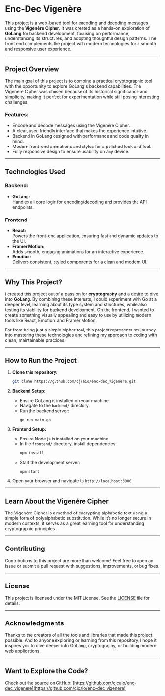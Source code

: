 # Enc-Dec Vigenère

This project is a web-based tool for encoding and decoding messages using the **Vigenère Cipher**. It was created as a hands-on exploration of **GoLang** for backend development, focusing on performance, understanding its structures, and adopting thoughtful design patterns. The front end complements the project with modern technologies for a smooth and responsive user experience.

---

## Project Overview
The main goal of this project is to combine a practical cryptographic tool with the opportunity to explore GoLang's backend capabilities. The Vigenère Cipher was chosen because of its historical significance and simplicity, making it perfect for experimentation while still posing interesting challenges.

### Features:
- Encode and decode messages using the Vigenère Cipher.
- A clear, user-friendly interface that makes the experience intuitive.
- Backend in GoLang designed with performance and code quality in mind.
- Modern front-end animations and styles for a polished look and feel.
- Fully responsive design to ensure usability on any device.

---

## Technologies Used

### Backend:
- **GoLang:**  
  Handles all core logic for encoding/decoding and provides the API endpoints.

### Frontend:
- **React:**  
  Powers the front-end application, ensuring fast and dynamic updates to the UI.
- **Framer Motion:**  
  Adds smooth, engaging animations for an interactive experience.
- **Emotion:**  
  Delivers consistent, styled components for a clean and modern UI.

---

## Why This Project?
I created this project out of a passion for **cryptography** and a desire to dive into **GoLang**. By combining these interests, I could experiment with Go at a deeper level, learning about its type system and structures, while also testing its viability for backend development. On the frontend, I wanted to create something visually appealing and easy to use by utilizing modern tools like React, Emotion, and Framer Motion.

Far from being just a simple cipher tool, this project represents my journey into mastering these technologies and refining my approach to coding with clean, maintainable practices.

---

## How to Run the Project

1. **Clone this repository:**
   ```bash
   git clone https://github.com/cjcaio/enc-dec_vigenere.git
   ```
2. **Backend Setup:**
    - Ensure GoLang is installed on your machine.
    - Navigate to the `backend/` directory.
    - Run the backend server:
      ```bash
      go run main.go
      ```

3. **Frontend Setup:**
    - Ensure Node.js is installed on your machine.
    - In the `frontend/` directory, install dependencies:
      ```bash
      npm install
      ```
    - Start the development server:
      ```bash
      npm start
      ```

4. Open your browser and navigate to `http://localhost:3000`.

---

## Learn About the Vigenère Cipher
The Vigenère Cipher is a method of encrypting alphabetic text using a simple form of polyalphabetic substitution. While it’s no longer secure in modern contexts, it serves as a great learning tool for understanding cryptographic principles.

---

## Contributing
Contributions to this project are more than welcome! Feel free to open an issue or submit a pull request with suggestions, improvements, or bug fixes.

---

## License
This project is licensed under the MIT License. See the [LICENSE](LICENSE) file for details.

---

## Acknowledgments
Thanks to the creators of all the tools and libraries that made this project possible. And to anyone exploring or learning from this repository, I hope it inspires you to dive deeper into GoLang, cryptography, or building modern web applications.

---

## Want to Explore the Code?
Check out the source on GitHub: [https://github.com/cjcaio/enc-dec_vigenere](https://github.com/cjcaio/enc-dec_vigenere)